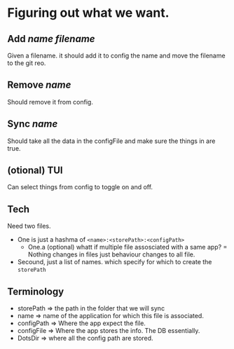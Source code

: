 # Figuring out what we want.

## Add *name* *filename*

Given a filename. it should add it to config the name and move the filename to the git reo.

## Remove *name*

Should remove it from config.

## Sync *name*

Should take all the data in the configFile and make sure the things in are true.

## (otional) TUI

Can select things from config to toggle on and off.

## Tech

Need two files.

- One is just a hashma of `<name>:<storePath>:<configPath>`
  + One.a (optional) whatt if multiple file assosciated with a same app? = Nothing changes in files just behaviour changes to all file.
- Secound, just a list of names. which specify for which to create the `storePath`

## Terminology

- storePath => the path in the folder that we will sync
- name => name of the application for which this file is associated.
- configPath => Where the app expect the file.
- configFile => Where the app stores the info. The  DB essentially.
- DotsDir => where all the config path are stored.
